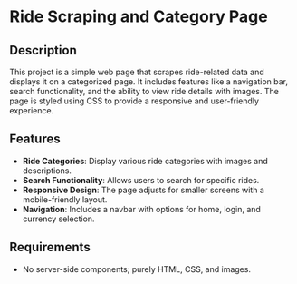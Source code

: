 # Ride Scraping and Category Page

## Description
This project is a simple web page that scrapes ride-related data and displays it on a categorized page. It includes features like a navigation bar, search functionality, and the ability to view ride details with images. The page is styled using CSS to provide a responsive and user-friendly experience.

## Features
- **Ride Categories**: Display various ride categories with images and descriptions.
- **Search Functionality**: Allows users to search for specific rides.
- **Responsive Design**: The page adjusts for smaller screens with a mobile-friendly layout.
- **Navigation**: Includes a navbar with options for home, login, and currency selection.

## Requirements
- No server-side components; purely HTML, CSS, and images.
